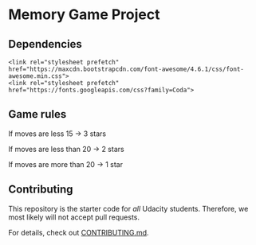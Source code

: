 # Memory Game Project

## Dependencies

```
<link rel="stylesheet prefetch" href="https://maxcdn.bootstrapcdn.com/font-awesome/4.6.1/css/font-awesome.min.css">
<link rel="stylesheet prefetch" href="https://fonts.googleapis.com/css?family=Coda">
```

## Game rules

If moves are less 15 -> 3 stars

If moves are less than 20 -> 2 stars

If moves are more than 20 -> 1 star

## Contributing

This repository is the starter code for _all_ Udacity students. Therefore, we most likely will not accept pull requests.

For details, check out [CONTRIBUTING.md](CONTRIBUTING.md).
